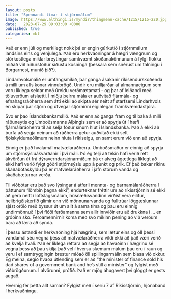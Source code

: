 ```yaml
---
layout: posts
title: "Spennandi tímar í stjórnmálum"
image: https://www.althingi.is/myndir/thingmenn-cache/1215/1215-220.jpg
date:   2023-07-29 09:03:00 +0000
published: true
categories: mbl
---
```

Það er enn júlí og merkilegt nokk þá er engin gúrkutíð í stjórnmálum landsins eins og venjulega. Það eru herkvaðningar á hægri vængnum og stórkostlega miklar breytingar samkvæmt skoðanakönnunum á fylgi flokka miðað við niðurstöður síðustu kosninga (þessara sem snérust um talningu í Borgarnesi, munið þið?).

Lindarhvolsmálið er umfangsmikið, þar ganga ásakanir ríkisendurskoðenda á milli um alls konar vinnubrögð. Undir eru milljarðar af almannaeigum sem voru líklega seldar með úreldu verðmætamati - og þar af leiðandi með töluverðum afslætti. Í miðju þeirra mála er auðvitað fjármála- og efnahagsráðherra sem átti ekki að skipta sér neitt af starfsemi Lindarhvols en skipar þar stjórn og útvegar stjórninni eiginlegan framkvæmdastjóra. 

Svo er það Íslandsbankamálið. Það er enn að ganga fram og til baka á milli ráðuneytis og Umboðsmanns Alþingis sem er að spyrja út í hæfi fjármálaráðherra til að selja föður sínum hlut í Íslandsbanka. Það á ekki að þurfa að segja neinum að ráðherra getur auðvitað ekki selt fjölskyldumeðlimum neinn hluta í ríkiseigu, en samt erum við enn að spyrja.

Einnig er það hvalamál matvælaráðherra. Umboðsmaður er einnig að spyrja um stjórnsýsluákvarðanir í því máli. Þó ég telji að tekin hafi verið rétt ákvörðun út frá dýraverndarsjónarmiðum þá er alveg ágætlega líklegt að ekki hafi verið fylgt góðri stjórnsýslu upp á punkt og prik. Ef það bakar ríkinu skaðabótaskyldu þá er matvælaráðherra í jafn stórum vanda og skaðabæturnar verða. 

Til viðbótar eru það svo lýsingar á atferli mennta- og barnamálaráðherra í þáttunum “lömbin þagna ekki”, endurteknar fréttir um að ríkisstjórnin sé ekki að gera neitt í loftslagsmálum, húsnæðisvandinn virðist vera eilífur, heilbrigðiskerfið glímir enn við mönnunarvanda og fulltrúar löggæslunnar sjást orðið með byssur út um allt á sama tíma og þau eru einnig undirmönnuð í því flóði ferðamanna sem allir innviðir eru að drukkna í … en gróðinn sko. Ferðamennirnir koma með svo mikinn pening að við verðum bara að læra að synda.

Í þessu ástandi er herkvaðning hjá hægrinu, sem lætur eins og öll þessi vandamál séu vegna þess að matvælaráðherra vildi ekki að það væri verið að kvelja hvali. Það er líklega réttara að segja að hávaðinn í hægrinu sé vegna þess að þau skilja það vel í hversu slæmum málum þau eru í raun og veru í ef samtryggingin brestur miðað öll spillingarmálin sem blasa við okkur. Ég meina, segið hvaða útlending sem er að “the minister of finance sold his dad shares of a government bank and he’s still a minister” og fylgist með viðbrögðunum. Í alvörunni, prófið. Það er mjög áhugavert því glöggt er gests augað.

Hvernig fer þetta allt saman? Fylgist með í seríu 7 af Ríkisstjórnin, hjónaband í herkvaðningu.
